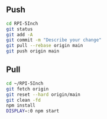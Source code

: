 Push 
-------------------------
```bash
cd RPI-5Inch
git status
git add -A
git commit -m "Describe your change"
git pull --rebase origin main
git push origin main
```

Pull 
-------------------------------
```bash
cd ~/RPI-5Inch
git fetch origin
git reset --hard origin/main
git clean -fd
npm install
DISPLAY=:0 npm start


